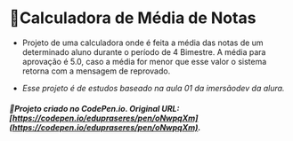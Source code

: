 # 🧮Calculadora de Média de Notas

- Projeto de uma calculadora onde é feita a média das notas de um determinado aluno durante o período de 4 Bimestre.  A média para aprovação é 5.0, caso a média for menor que esse valor o sistema retorna com a mensagem de reprovado.

- *Esse projeto é de estudos baseado na aula 01 da imersãodev da alura.*

##### 📌Projeto criado no CodePen.io. Original URL: [https://codepen.io/edupraseres/pen/oNwpqXm](https://codepen.io/edupraseres/pen/oNwpqXm).
